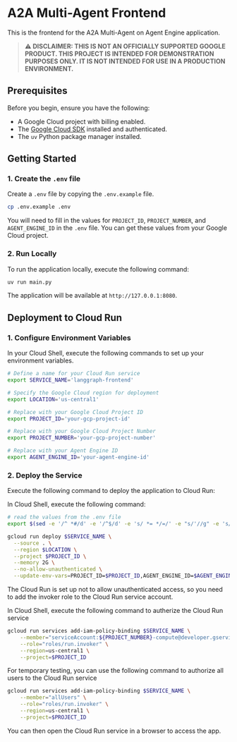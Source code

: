 # A2A Multi-Agent Frontend

This is the frontend for the A2A Multi-Agent on Agent Engine application.

> **⚠️ DISCLAIMER: THIS IS NOT AN OFFICIALLY SUPPORTED GOOGLE PRODUCT. THIS PROJECT IS INTENDED FOR DEMONSTRATION PURPOSES ONLY. IT IS NOT INTENDED FOR USE IN A PRODUCTION ENVIRONMENT.**

## Prerequisites

Before you begin, ensure you have the following:

*   A Google Cloud project with billing enabled.
*   The [Google Cloud SDK](https://cloud.google.com/sdk/docs/install) installed and authenticated.
*   The `uv` Python package manager installed.

## Getting Started

### 1. Create the `.env` file

Create a `.env` file by copying the `.env.example` file.

```bash
cp .env.example .env
```

You will need to fill in the values for `PROJECT_ID`, `PROJECT_NUMBER`, and `AGENT_ENGINE_ID` in the `.env` file. You can get these values from your Google Cloud project.

### 2. Run Locally

To run the application locally, execute the following command:

```bash
uv run main.py
```

The application will be available at `http://127.0.0.1:8080`.

## Deployment to Cloud Run

### 1. Configure Environment Variables

In your Cloud Shell, execute the following commands to set up your environment variables.

```bash
# Define a name for your Cloud Run service
export SERVICE_NAME='langgraph-frontend'

# Specify the Google Cloud region for deployment
export LOCATION='us-central1'

# Replace with your Google Cloud Project ID
export PROJECT_ID='your-gcp-project-id'

# Replace with your Google Cloud Project Number
export PROJECT_NUMBER='your-gcp-project-number'

# Replace with your Agent Engine ID
export AGENT_ENGINE_ID='your-agent-engine-id'
```

### 2. Deploy the Service

Execute the following command to deploy the application to Cloud Run:

In Cloud Shell, execute the following command:


```bash
# read the values from the .env file
export $(sed -e '/^ *#/d' -e '/^$/d' -e 's/ *= */=/' -e "s/'//g" -e 's/"//g' .env | xargs)

gcloud run deploy $SERVICE_NAME \
  --source . \
  --region $LOCATION \
  --project $PROJECT_ID \
  --memory 2G \
  --no-allow-unauthenticated \
  --update-env-vars=PROJECT_ID=$PROJECT_ID,AGENT_ENGINE_ID=$AGENT_ENGINE_ID,PROJECT_NUMBER=$PROJECT_NUMBER,
```

The Cloud Run is set up not to allow unauthenticated access, so you need to add the invoker role to the Cloud Run service account.

In Cloud Shell, execute the following command to autherize the Cloud Run service

```bash
gcloud run services add-iam-policy-binding $SERVICE_NAME \
    --member="serviceAccount:${PROJECT_NUMBER}-compute@developer.gserviceaccount.com" \
    --role="roles/run.invoker" \
    --region=us-central1 \
    --project=$PROJECT_ID
```

For temporary testing, you can use the following command to authorize all users to the Cloud Run service
```bash
gcloud run services add-iam-policy-binding $SERVICE_NAME \
    --member="allUsers" \
    --role="roles/run.invoker" \
    --region=us-central1 \
    --project=$PROJECT_ID
```

You can then open the Cloud Run service in a browser to access the app.

